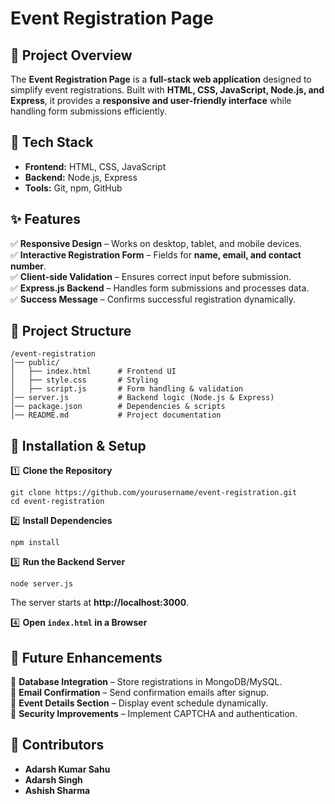 # **Event Registration Page**  

## 📌 Project Overview  
The **Event Registration Page** is a **full-stack web application** designed to simplify event registrations. Built with **HTML, CSS, JavaScript, Node.js, and Express**, it provides a **responsive and user-friendly interface** while handling form submissions efficiently.  

## 🚀 Tech Stack  
- **Frontend:** HTML, CSS, JavaScript  
- **Backend:** Node.js, Express  
- **Tools:** Git, npm, GitHub  

## ✨ Features  
✅ **Responsive Design** – Works on desktop, tablet, and mobile devices.  
✅ **Interactive Registration Form** – Fields for **name, email, and contact number**.  
✅ **Client-side Validation** – Ensures correct input before submission.  
✅ **Express.js Backend** – Handles form submissions and processes data.  
✅ **Success Message** – Confirms successful registration dynamically.  

## 📂 Project Structure  
```
/event-registration
│── public/
│   ├── index.html      # Frontend UI
│   ├── style.css       # Styling
│   ├── script.js       # Form handling & validation
│── server.js           # Backend logic (Node.js & Express)
│── package.json        # Dependencies & scripts
│── README.md           # Project documentation
```

## 🔧 Installation & Setup  

1️⃣ **Clone the Repository**  
```
git clone https://github.com/yourusername/event-registration.git
cd event-registration
```

2️⃣ **Install Dependencies**  
```
npm install
```

3️⃣ **Run the Backend Server**  
```
node server.js
```
The server starts at **http://localhost:3000**.  

4️⃣ **Open `index.html` in a Browser**  

## 🌱 Future Enhancements  
🚀 **Database Integration** – Store registrations in MongoDB/MySQL.  
📧 **Email Confirmation** – Send confirmation emails after signup.  
📆 **Event Details Section** – Display event schedule dynamically.  
🔐 **Security Improvements** – Implement CAPTCHA and authentication.  

## 👥 Contributors  
- **Adarsh Kumar Sahu**  
- **Adarsh Singh**  
- **Ashish Sharma**  

